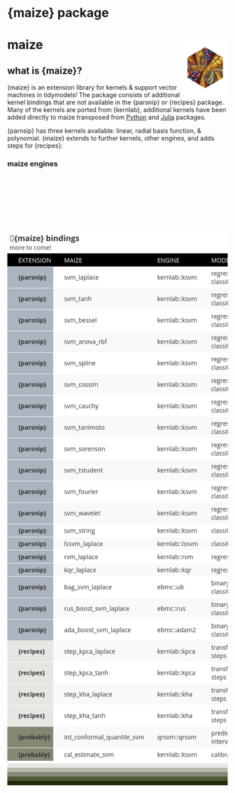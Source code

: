 # {maize} package


# maize <img src="man/figures/logo.png" align="right" height="139" alt="" />

## what is {maize}?

{maize} is an extension library for kernels & support vector machines in
tidymodels! The package consists of additional kernel bindings that are
not available in the {parsnip} or {recipes} package. Many of the kernels
are ported from {kernlab}, additional kernels have been added directly
to maize transposed from
[Python](https://github.com/gmum/pykernels/blob/master/pykernels/regular.py)
and
[Julia](https://juliagaussianprocesses.github.io/KernelFunctions.jl/stable/kernels/)
packages.

{parnsip} has three kernels available: linear, radial basis function, &
polynomial. {maize} extends to further kernels, other engines, and adds
steps for {recipes}:

### maize engines

<div id="rtjobajvew" style="padding-left:0px;padding-right:0px;padding-top:10px;padding-bottom:10px;overflow-x:auto;overflow-y:auto;width:auto;height:auto;">
  &#10;  

<table class="gt_table" data-quarto-postprocess="true"
data-quarto-disable-processing="false" data-quarto-bootstrap="false"
style="-webkit-font-smoothing: antialiased; -moz-osx-font-smoothing: grayscale; font-family: system-ui, &#39;Segoe UI&#39;, Roboto, Helvetica, Arial, sans-serif, &#39;Apple Color Emoji&#39;, &#39;Segoe UI Emoji&#39;, &#39;Segoe UI Symbol&#39;, &#39;Noto Color Emoji&#39;; display: table; border-collapse: collapse; line-height: normal; margin-left: auto; margin-right: auto; color: #333333; font-size: 16px; font-weight: normal; font-style: normal; background-color: #FFFFFF; width: auto; border-top-style: none; border-top-width: 2px; border-top-color: #A8A8A8; border-right-style: none; border-right-width: 2px; border-right-color: #D3D3D3; border-bottom-style: none; border-bottom-width: 2px; border-bottom-color: #A8A8A8; border-left-style: none; border-left-width: 2px; border-left-color: #D3D3D3;"
data-bgcolor="#FFFFFF">
<caption><br />
<br />
<br />
<br />
</caption>
<colgroup>
<col style="width: 25%" />
<col style="width: 25%" />
<col style="width: 25%" />
<col style="width: 25%" />
</colgroup>
<thead style="border-style: none;">
<tr class="gt_heading"
style="border-style: none; background-color: #FFFFFF; text-align: left; border-bottom-color: #FFFFFF; border-left-style: none; border-left-width: 1px; border-left-color: #D3D3D3; border-right-style: none; border-right-width: 1px; border-right-color: #D3D3D3; padding-bottom: 0px; padding-top: 6px;"
data-bgcolor="#FFFFFF" data-align="left">
<th colspan="4" class="gt_heading gt_title gt_font_normal"
style="text-align: left; border-style: none; color: #333333; padding-left: 5px; padding-right: 5px; border-bottom-width: 0; background-color: #FFFFFF; border-bottom-color: #FFFFFF; border-left-style: none; border-left-width: 1px; border-left-color: #D3D3D3; border-right-style: none; border-right-width: 1px; border-right-color: #D3D3D3; padding-bottom: 0px; padding-top: 6px; font-family: &#39;Open Sans&#39;; font-size: 18px; font-weight: bold;"
data-bgcolor="#FFFFFF">🌽{maize} bindings</th>
</tr>
<tr class="gt_heading"
style="border-style: none; background-color: #FFFFFF; text-align: left; border-bottom-color: #FFFFFF; border-left-style: none; border-left-width: 1px; border-left-color: #D3D3D3; border-right-style: none; border-right-width: 1px; border-right-color: #D3D3D3; padding-bottom: 0px; padding-top: 6px;"
data-bgcolor="#FFFFFF" data-align="left">
<th colspan="4"
class="gt_heading gt_subtitle gt_font_normal gt_bottom_border"
style="text-align: left; border-style: none; color: #333333; padding-left: 5px; padding-right: 5px; border-top-color: #FFFFFF; border-top-width: 0; background-color: #FFFFFF; border-left-style: none; border-left-width: 1px; border-left-color: #D3D3D3; border-right-style: none; border-right-width: 1px; border-right-color: #D3D3D3; border-bottom-style: none; border-bottom-width: 2px; border-bottom-color: #D3D3D3; font-weight: normal; font-family: &#39;Open Sans&#39;; font-size: 14px; padding-top: 0px; padding-bottom: 4px;"
data-bgcolor="#FFFFFF">more to come!</th>
</tr>
<tr class="gt_col_headings gt_spanner_row"
style="border-style: none; border-top-style: solid; border-top-width: 1px; border-top-color: #000000; border-bottom-width: 2px; border-bottom-color: #D3D3D3; border-left-style: none; border-left-width: 1px; border-left-color: #D3D3D3; border-right-style: none; border-right-width: 1px; border-right-color: #D3D3D3; border-bottom-style: hidden;">
<th colspan="4" id="toss_out_spanner_dev"
class="gt_center gt_columns_top_border gt_column_spanner_outer"
data-quarto-table-cell-role="th" scope="colgroup"
style="text-align: center; border-style: none; color: #333333; background-color: #FFFFFF; font-size: 100%; font-weight: normal; text-transform: inherit; padding-top: 0; padding-bottom: 0; padding-left: 0; padding-right: 0; display: none;"
data-bgcolor="#FFFFFF"><div class="gt_column_spanner"
style="border-bottom-style: none; border-bottom-width: 2px; border-bottom-color: #D3D3D3; vertical-align: bottom; padding-top: 5px; padding-bottom: 5px; overflow-x: hidden; display: inline-block; width: 100%; text-decoration: underline;">
toss_out_spanner_dev
</div></th>
</tr>
<tr class="gt_col_headings"
style="border-style: none; border-top-style: solid; border-top-width: 1px; border-top-color: #000000; border-bottom-style: none; border-bottom-width: 2px; border-bottom-color: #D3D3D3; border-left-style: none; border-left-width: 1px; border-left-color: #D3D3D3; border-right-style: none; border-right-width: 1px; border-right-color: #D3D3D3;">
<th id="extension"
class="gt_col_heading gt_columns_bottom_border gt_left"
data-quarto-table-cell-role="th"
style="text-align: left; border-style: none; font-weight: normal; border-left-style: none; border-left-width: 1px; border-left-color: #D3D3D3; border-right-style: none; border-right-width: 1px; border-right-color: #D3D3D3; vertical-align: bottom; padding-top: 5px; padding-bottom: 6px; padding-left: 5px; padding-right: 5px; overflow-x: hidden; padding: 5px 5px 5px 25px; color: #FFFFFF; font-family: &#39;Open Sans&#39;; font-size: 14px; text-transform: uppercase; background-color: #000000;"
scope="col" data-bgcolor="#000000" data-valign="bottom">extension</th>
<th id="maize" class="gt_col_heading gt_columns_bottom_border gt_left"
data-quarto-table-cell-role="th"
style="text-align: left; border-style: none; font-weight: normal; border-left-style: none; border-left-width: 1px; border-left-color: #D3D3D3; border-right-style: none; border-right-width: 1px; border-right-color: #D3D3D3; vertical-align: bottom; padding-top: 5px; padding-bottom: 6px; padding-left: 5px; padding-right: 5px; overflow-x: hidden; padding: 5px 5px 5px 25px; color: #FFFFFF; font-family: &#39;Open Sans&#39;; font-size: 14px; text-transform: uppercase; background-color: #000000;"
scope="col" data-bgcolor="#000000" data-valign="bottom">maize</th>
<th id="engine" class="gt_col_heading gt_columns_bottom_border gt_left"
data-quarto-table-cell-role="th"
style="text-align: left; border-style: none; font-weight: normal; border-left-style: none; border-left-width: 1px; border-left-color: #D3D3D3; border-right-style: none; border-right-width: 1px; border-right-color: #D3D3D3; vertical-align: bottom; padding-top: 5px; padding-bottom: 6px; padding-left: 5px; padding-right: 5px; overflow-x: hidden; padding: 5px 5px 5px 25px; color: #FFFFFF; font-family: &#39;Open Sans&#39;; font-size: 14px; text-transform: uppercase; background-color: #000000;"
scope="col" data-bgcolor="#000000" data-valign="bottom">engine</th>
<th id="mode" class="gt_col_heading gt_columns_bottom_border gt_left"
data-quarto-table-cell-role="th"
style="text-align: left; border-style: none; font-weight: normal; border-left-style: none; border-left-width: 1px; border-left-color: #D3D3D3; border-right-style: none; border-right-width: 1px; border-right-color: #D3D3D3; vertical-align: bottom; padding-top: 5px; padding-bottom: 6px; padding-left: 5px; padding-right: 5px; overflow-x: hidden; padding: 5px 5px 5px 25px; color: #FFFFFF; font-family: &#39;Open Sans&#39;; font-size: 14px; text-transform: uppercase; background-color: #000000;"
scope="col" data-bgcolor="#000000" data-valign="bottom">mode</th>
</tr>
</thead>
<tbody class="gt_table_body"
style="border-style: none; border-top-style: none; border-top-width: 2px; border-top-color: #D3D3D3; border-bottom-style: solid; border-bottom-width: 2px; border-bottom-color: #FFFFFF;">
<tr style="border-style: none;">
<td class="gt_row gt_left" headers="extension"
style="text-align: left; border-style: none; padding-top: 2px; padding-bottom: 2px; padding-left: 5px; padding-right: 5px; margin: 10px; border-top-style: solid; border-top-width: 1px; border-top-color: rgba(255, 255, 255, 0); border-left-style: none; border-left-width: 1px; border-left-color: #D3D3D3; border-right-style: none; border-right-width: 1px; border-right-color: #D3D3D3; vertical-align: middle; overflow-x: hidden; padding: 5px 5px 5px 25px; font-family: &#39;Open Sans&#39;; font-size: 14px; font-weight: bold; background-color: #ABB4BF;"
data-bgcolor="#ABB4BF" data-valign="middle">{parsnip}</td>
<td class="gt_row gt_left" headers="maize"
style="text-align: left; border-style: none; padding-top: 2px; padding-bottom: 2px; padding-left: 5px; padding-right: 5px; margin: 10px; border-top-style: solid; border-top-width: 1px; border-top-color: rgba(255, 255, 255, 0); border-left-style: none; border-left-width: 1px; border-left-color: #D3D3D3; border-right-style: none; border-right-width: 1px; border-right-color: #D3D3D3; vertical-align: middle; overflow-x: hidden; padding: 5px 5px 5px 25px; font-family: &#39;Open Sans&#39;; font-size: 14px;"
data-valign="middle">svm_laplace</td>
<td class="gt_row gt_left" headers="engine"
style="text-align: left; border-style: none; padding-top: 2px; padding-bottom: 2px; padding-left: 5px; padding-right: 5px; margin: 10px; border-top-style: solid; border-top-width: 1px; border-top-color: rgba(255, 255, 255, 0); border-left-style: none; border-left-width: 1px; border-left-color: #D3D3D3; border-right-style: none; border-right-width: 1px; border-right-color: #D3D3D3; vertical-align: middle; overflow-x: hidden; padding: 5px 5px 5px 25px; font-family: &#39;Open Sans&#39;; font-size: 14px;"
data-valign="middle">kernlab::ksvm</td>
<td class="gt_row gt_left" headers="mode"
style="text-align: left; border-style: none; padding-top: 2px; padding-bottom: 2px; padding-left: 5px; padding-right: 5px; margin: 10px; border-top-style: solid; border-top-width: 1px; border-top-color: rgba(255, 255, 255, 0); border-left-style: none; border-left-width: 1px; border-left-color: #D3D3D3; border-right-style: none; border-right-width: 1px; border-right-color: #D3D3D3; vertical-align: middle; overflow-x: hidden; padding: 5px 5px 5px 25px; font-family: &#39;Open Sans&#39;; font-size: 14px;"
data-valign="middle">regression &amp; classification</td>
</tr>
<tr style="border-style: none;">
<td class="gt_row gt_left gt_striped" headers="extension"
style="text-align: left; border-style: none; padding-top: 2px; padding-bottom: 2px; padding-left: 5px; padding-right: 5px; margin: 10px; border-top-style: solid; border-top-width: 1px; border-top-color: rgba(255, 255, 255, 0); border-left-style: none; border-left-width: 1px; border-left-color: #D3D3D3; border-right-style: none; border-right-width: 1px; border-right-color: #D3D3D3; vertical-align: middle; overflow-x: hidden; padding: 5px 5px 5px 25px; font-family: &#39;Open Sans&#39;; font-size: 14px; font-weight: bold; background-color: #ABB4BF;"
data-bgcolor="#ABB4BF" data-valign="middle">{parsnip}</td>
<td class="gt_row gt_left gt_striped" headers="maize"
style="text-align: left; border-style: none; padding-top: 2px; padding-bottom: 2px; padding-left: 5px; padding-right: 5px; margin: 10px; border-top-style: solid; border-top-width: 1px; border-top-color: rgba(255, 255, 255, 0); border-left-style: none; border-left-width: 1px; border-left-color: #D3D3D3; border-right-style: none; border-right-width: 1px; border-right-color: #D3D3D3; vertical-align: middle; overflow-x: hidden; background-color: rgba(128, 128, 128, 0.05); padding: 5px 5px 5px 25px; font-family: &#39;Open Sans&#39;; font-size: 14px;"
data-valign="middle"
data-bgcolor="rgba(128, 128, 128, 0.05)">svm_tanh</td>
<td class="gt_row gt_left gt_striped" headers="engine"
style="text-align: left; border-style: none; padding-top: 2px; padding-bottom: 2px; padding-left: 5px; padding-right: 5px; margin: 10px; border-top-style: solid; border-top-width: 1px; border-top-color: rgba(255, 255, 255, 0); border-left-style: none; border-left-width: 1px; border-left-color: #D3D3D3; border-right-style: none; border-right-width: 1px; border-right-color: #D3D3D3; vertical-align: middle; overflow-x: hidden; background-color: rgba(128, 128, 128, 0.05); padding: 5px 5px 5px 25px; font-family: &#39;Open Sans&#39;; font-size: 14px;"
data-valign="middle"
data-bgcolor="rgba(128, 128, 128, 0.05)">kernlab::ksvm</td>
<td class="gt_row gt_left gt_striped" headers="mode"
style="text-align: left; border-style: none; padding-top: 2px; padding-bottom: 2px; padding-left: 5px; padding-right: 5px; margin: 10px; border-top-style: solid; border-top-width: 1px; border-top-color: rgba(255, 255, 255, 0); border-left-style: none; border-left-width: 1px; border-left-color: #D3D3D3; border-right-style: none; border-right-width: 1px; border-right-color: #D3D3D3; vertical-align: middle; overflow-x: hidden; background-color: rgba(128, 128, 128, 0.05); padding: 5px 5px 5px 25px; font-family: &#39;Open Sans&#39;; font-size: 14px;"
data-valign="middle" data-bgcolor="rgba(128, 128, 128, 0.05)">regression
&amp; classification</td>
</tr>
<tr style="border-style: none;">
<td class="gt_row gt_left" headers="extension"
style="text-align: left; border-style: none; padding-top: 2px; padding-bottom: 2px; padding-left: 5px; padding-right: 5px; margin: 10px; border-top-style: solid; border-top-width: 1px; border-top-color: rgba(255, 255, 255, 0); border-left-style: none; border-left-width: 1px; border-left-color: #D3D3D3; border-right-style: none; border-right-width: 1px; border-right-color: #D3D3D3; vertical-align: middle; overflow-x: hidden; padding: 5px 5px 5px 25px; font-family: &#39;Open Sans&#39;; font-size: 14px; font-weight: bold; background-color: #ABB4BF;"
data-bgcolor="#ABB4BF" data-valign="middle">{parsnip}</td>
<td class="gt_row gt_left" headers="maize"
style="text-align: left; border-style: none; padding-top: 2px; padding-bottom: 2px; padding-left: 5px; padding-right: 5px; margin: 10px; border-top-style: solid; border-top-width: 1px; border-top-color: rgba(255, 255, 255, 0); border-left-style: none; border-left-width: 1px; border-left-color: #D3D3D3; border-right-style: none; border-right-width: 1px; border-right-color: #D3D3D3; vertical-align: middle; overflow-x: hidden; padding: 5px 5px 5px 25px; font-family: &#39;Open Sans&#39;; font-size: 14px;"
data-valign="middle">svm_bessel</td>
<td class="gt_row gt_left" headers="engine"
style="text-align: left; border-style: none; padding-top: 2px; padding-bottom: 2px; padding-left: 5px; padding-right: 5px; margin: 10px; border-top-style: solid; border-top-width: 1px; border-top-color: rgba(255, 255, 255, 0); border-left-style: none; border-left-width: 1px; border-left-color: #D3D3D3; border-right-style: none; border-right-width: 1px; border-right-color: #D3D3D3; vertical-align: middle; overflow-x: hidden; padding: 5px 5px 5px 25px; font-family: &#39;Open Sans&#39;; font-size: 14px;"
data-valign="middle">kernlab::ksvm</td>
<td class="gt_row gt_left" headers="mode"
style="text-align: left; border-style: none; padding-top: 2px; padding-bottom: 2px; padding-left: 5px; padding-right: 5px; margin: 10px; border-top-style: solid; border-top-width: 1px; border-top-color: rgba(255, 255, 255, 0); border-left-style: none; border-left-width: 1px; border-left-color: #D3D3D3; border-right-style: none; border-right-width: 1px; border-right-color: #D3D3D3; vertical-align: middle; overflow-x: hidden; padding: 5px 5px 5px 25px; font-family: &#39;Open Sans&#39;; font-size: 14px;"
data-valign="middle">regression &amp; classification</td>
</tr>
<tr style="border-style: none;">
<td class="gt_row gt_left gt_striped" headers="extension"
style="text-align: left; border-style: none; padding-top: 2px; padding-bottom: 2px; padding-left: 5px; padding-right: 5px; margin: 10px; border-top-style: solid; border-top-width: 1px; border-top-color: rgba(255, 255, 255, 0); border-left-style: none; border-left-width: 1px; border-left-color: #D3D3D3; border-right-style: none; border-right-width: 1px; border-right-color: #D3D3D3; vertical-align: middle; overflow-x: hidden; padding: 5px 5px 5px 25px; font-family: &#39;Open Sans&#39;; font-size: 14px; font-weight: bold; background-color: #ABB4BF;"
data-bgcolor="#ABB4BF" data-valign="middle">{parsnip}</td>
<td class="gt_row gt_left gt_striped" headers="maize"
style="text-align: left; border-style: none; padding-top: 2px; padding-bottom: 2px; padding-left: 5px; padding-right: 5px; margin: 10px; border-top-style: solid; border-top-width: 1px; border-top-color: rgba(255, 255, 255, 0); border-left-style: none; border-left-width: 1px; border-left-color: #D3D3D3; border-right-style: none; border-right-width: 1px; border-right-color: #D3D3D3; vertical-align: middle; overflow-x: hidden; background-color: rgba(128, 128, 128, 0.05); padding: 5px 5px 5px 25px; font-family: &#39;Open Sans&#39;; font-size: 14px;"
data-valign="middle"
data-bgcolor="rgba(128, 128, 128, 0.05)">svm_anova_rbf</td>
<td class="gt_row gt_left gt_striped" headers="engine"
style="text-align: left; border-style: none; padding-top: 2px; padding-bottom: 2px; padding-left: 5px; padding-right: 5px; margin: 10px; border-top-style: solid; border-top-width: 1px; border-top-color: rgba(255, 255, 255, 0); border-left-style: none; border-left-width: 1px; border-left-color: #D3D3D3; border-right-style: none; border-right-width: 1px; border-right-color: #D3D3D3; vertical-align: middle; overflow-x: hidden; background-color: rgba(128, 128, 128, 0.05); padding: 5px 5px 5px 25px; font-family: &#39;Open Sans&#39;; font-size: 14px;"
data-valign="middle"
data-bgcolor="rgba(128, 128, 128, 0.05)">kernlab::ksvm</td>
<td class="gt_row gt_left gt_striped" headers="mode"
style="text-align: left; border-style: none; padding-top: 2px; padding-bottom: 2px; padding-left: 5px; padding-right: 5px; margin: 10px; border-top-style: solid; border-top-width: 1px; border-top-color: rgba(255, 255, 255, 0); border-left-style: none; border-left-width: 1px; border-left-color: #D3D3D3; border-right-style: none; border-right-width: 1px; border-right-color: #D3D3D3; vertical-align: middle; overflow-x: hidden; background-color: rgba(128, 128, 128, 0.05); padding: 5px 5px 5px 25px; font-family: &#39;Open Sans&#39;; font-size: 14px;"
data-valign="middle" data-bgcolor="rgba(128, 128, 128, 0.05)">regression
&amp; classification</td>
</tr>
<tr style="border-style: none;">
<td class="gt_row gt_left" headers="extension"
style="text-align: left; border-style: none; padding-top: 2px; padding-bottom: 2px; padding-left: 5px; padding-right: 5px; margin: 10px; border-top-style: solid; border-top-width: 1px; border-top-color: rgba(255, 255, 255, 0); border-left-style: none; border-left-width: 1px; border-left-color: #D3D3D3; border-right-style: none; border-right-width: 1px; border-right-color: #D3D3D3; vertical-align: middle; overflow-x: hidden; padding: 5px 5px 5px 25px; font-family: &#39;Open Sans&#39;; font-size: 14px; font-weight: bold; background-color: #ABB4BF;"
data-bgcolor="#ABB4BF" data-valign="middle">{parsnip}</td>
<td class="gt_row gt_left" headers="maize"
style="text-align: left; border-style: none; padding-top: 2px; padding-bottom: 2px; padding-left: 5px; padding-right: 5px; margin: 10px; border-top-style: solid; border-top-width: 1px; border-top-color: rgba(255, 255, 255, 0); border-left-style: none; border-left-width: 1px; border-left-color: #D3D3D3; border-right-style: none; border-right-width: 1px; border-right-color: #D3D3D3; vertical-align: middle; overflow-x: hidden; padding: 5px 5px 5px 25px; font-family: &#39;Open Sans&#39;; font-size: 14px;"
data-valign="middle">svm_spline</td>
<td class="gt_row gt_left" headers="engine"
style="text-align: left; border-style: none; padding-top: 2px; padding-bottom: 2px; padding-left: 5px; padding-right: 5px; margin: 10px; border-top-style: solid; border-top-width: 1px; border-top-color: rgba(255, 255, 255, 0); border-left-style: none; border-left-width: 1px; border-left-color: #D3D3D3; border-right-style: none; border-right-width: 1px; border-right-color: #D3D3D3; vertical-align: middle; overflow-x: hidden; padding: 5px 5px 5px 25px; font-family: &#39;Open Sans&#39;; font-size: 14px;"
data-valign="middle">kernlab::ksvm</td>
<td class="gt_row gt_left" headers="mode"
style="text-align: left; border-style: none; padding-top: 2px; padding-bottom: 2px; padding-left: 5px; padding-right: 5px; margin: 10px; border-top-style: solid; border-top-width: 1px; border-top-color: rgba(255, 255, 255, 0); border-left-style: none; border-left-width: 1px; border-left-color: #D3D3D3; border-right-style: none; border-right-width: 1px; border-right-color: #D3D3D3; vertical-align: middle; overflow-x: hidden; padding: 5px 5px 5px 25px; font-family: &#39;Open Sans&#39;; font-size: 14px;"
data-valign="middle">regression &amp; classification</td>
</tr>
<tr style="border-style: none;">
<td class="gt_row gt_left gt_striped" headers="extension"
style="text-align: left; border-style: none; padding-top: 2px; padding-bottom: 2px; padding-left: 5px; padding-right: 5px; margin: 10px; border-top-style: solid; border-top-width: 1px; border-top-color: rgba(255, 255, 255, 0); border-left-style: none; border-left-width: 1px; border-left-color: #D3D3D3; border-right-style: none; border-right-width: 1px; border-right-color: #D3D3D3; vertical-align: middle; overflow-x: hidden; padding: 5px 5px 5px 25px; font-family: &#39;Open Sans&#39;; font-size: 14px; font-weight: bold; background-color: #ABB4BF;"
data-bgcolor="#ABB4BF" data-valign="middle">{parsnip}</td>
<td class="gt_row gt_left gt_striped" headers="maize"
style="text-align: left; border-style: none; padding-top: 2px; padding-bottom: 2px; padding-left: 5px; padding-right: 5px; margin: 10px; border-top-style: solid; border-top-width: 1px; border-top-color: rgba(255, 255, 255, 0); border-left-style: none; border-left-width: 1px; border-left-color: #D3D3D3; border-right-style: none; border-right-width: 1px; border-right-color: #D3D3D3; vertical-align: middle; overflow-x: hidden; background-color: rgba(128, 128, 128, 0.05); padding: 5px 5px 5px 25px; font-family: &#39;Open Sans&#39;; font-size: 14px;"
data-valign="middle"
data-bgcolor="rgba(128, 128, 128, 0.05)">svm_cossim</td>
<td class="gt_row gt_left gt_striped" headers="engine"
style="text-align: left; border-style: none; padding-top: 2px; padding-bottom: 2px; padding-left: 5px; padding-right: 5px; margin: 10px; border-top-style: solid; border-top-width: 1px; border-top-color: rgba(255, 255, 255, 0); border-left-style: none; border-left-width: 1px; border-left-color: #D3D3D3; border-right-style: none; border-right-width: 1px; border-right-color: #D3D3D3; vertical-align: middle; overflow-x: hidden; background-color: rgba(128, 128, 128, 0.05); padding: 5px 5px 5px 25px; font-family: &#39;Open Sans&#39;; font-size: 14px;"
data-valign="middle"
data-bgcolor="rgba(128, 128, 128, 0.05)">kernlab::ksvm</td>
<td class="gt_row gt_left gt_striped" headers="mode"
style="text-align: left; border-style: none; padding-top: 2px; padding-bottom: 2px; padding-left: 5px; padding-right: 5px; margin: 10px; border-top-style: solid; border-top-width: 1px; border-top-color: rgba(255, 255, 255, 0); border-left-style: none; border-left-width: 1px; border-left-color: #D3D3D3; border-right-style: none; border-right-width: 1px; border-right-color: #D3D3D3; vertical-align: middle; overflow-x: hidden; background-color: rgba(128, 128, 128, 0.05); padding: 5px 5px 5px 25px; font-family: &#39;Open Sans&#39;; font-size: 14px;"
data-valign="middle" data-bgcolor="rgba(128, 128, 128, 0.05)">regression
&amp; classification</td>
</tr>
<tr style="border-style: none;">
<td class="gt_row gt_left" headers="extension"
style="text-align: left; border-style: none; padding-top: 2px; padding-bottom: 2px; padding-left: 5px; padding-right: 5px; margin: 10px; border-top-style: solid; border-top-width: 1px; border-top-color: rgba(255, 255, 255, 0); border-left-style: none; border-left-width: 1px; border-left-color: #D3D3D3; border-right-style: none; border-right-width: 1px; border-right-color: #D3D3D3; vertical-align: middle; overflow-x: hidden; padding: 5px 5px 5px 25px; font-family: &#39;Open Sans&#39;; font-size: 14px; font-weight: bold; background-color: #ABB4BF;"
data-bgcolor="#ABB4BF" data-valign="middle">{parsnip}</td>
<td class="gt_row gt_left" headers="maize"
style="text-align: left; border-style: none; padding-top: 2px; padding-bottom: 2px; padding-left: 5px; padding-right: 5px; margin: 10px; border-top-style: solid; border-top-width: 1px; border-top-color: rgba(255, 255, 255, 0); border-left-style: none; border-left-width: 1px; border-left-color: #D3D3D3; border-right-style: none; border-right-width: 1px; border-right-color: #D3D3D3; vertical-align: middle; overflow-x: hidden; padding: 5px 5px 5px 25px; font-family: &#39;Open Sans&#39;; font-size: 14px;"
data-valign="middle">svm_cauchy</td>
<td class="gt_row gt_left" headers="engine"
style="text-align: left; border-style: none; padding-top: 2px; padding-bottom: 2px; padding-left: 5px; padding-right: 5px; margin: 10px; border-top-style: solid; border-top-width: 1px; border-top-color: rgba(255, 255, 255, 0); border-left-style: none; border-left-width: 1px; border-left-color: #D3D3D3; border-right-style: none; border-right-width: 1px; border-right-color: #D3D3D3; vertical-align: middle; overflow-x: hidden; padding: 5px 5px 5px 25px; font-family: &#39;Open Sans&#39;; font-size: 14px;"
data-valign="middle">kernlab::ksvm</td>
<td class="gt_row gt_left" headers="mode"
style="text-align: left; border-style: none; padding-top: 2px; padding-bottom: 2px; padding-left: 5px; padding-right: 5px; margin: 10px; border-top-style: solid; border-top-width: 1px; border-top-color: rgba(255, 255, 255, 0); border-left-style: none; border-left-width: 1px; border-left-color: #D3D3D3; border-right-style: none; border-right-width: 1px; border-right-color: #D3D3D3; vertical-align: middle; overflow-x: hidden; padding: 5px 5px 5px 25px; font-family: &#39;Open Sans&#39;; font-size: 14px;"
data-valign="middle">regression &amp; classification</td>
</tr>
<tr style="border-style: none;">
<td class="gt_row gt_left gt_striped" headers="extension"
style="text-align: left; border-style: none; padding-top: 2px; padding-bottom: 2px; padding-left: 5px; padding-right: 5px; margin: 10px; border-top-style: solid; border-top-width: 1px; border-top-color: rgba(255, 255, 255, 0); border-left-style: none; border-left-width: 1px; border-left-color: #D3D3D3; border-right-style: none; border-right-width: 1px; border-right-color: #D3D3D3; vertical-align: middle; overflow-x: hidden; padding: 5px 5px 5px 25px; font-family: &#39;Open Sans&#39;; font-size: 14px; font-weight: bold; background-color: #ABB4BF;"
data-bgcolor="#ABB4BF" data-valign="middle">{parsnip}</td>
<td class="gt_row gt_left gt_striped" headers="maize"
style="text-align: left; border-style: none; padding-top: 2px; padding-bottom: 2px; padding-left: 5px; padding-right: 5px; margin: 10px; border-top-style: solid; border-top-width: 1px; border-top-color: rgba(255, 255, 255, 0); border-left-style: none; border-left-width: 1px; border-left-color: #D3D3D3; border-right-style: none; border-right-width: 1px; border-right-color: #D3D3D3; vertical-align: middle; overflow-x: hidden; background-color: rgba(128, 128, 128, 0.05); padding: 5px 5px 5px 25px; font-family: &#39;Open Sans&#39;; font-size: 14px;"
data-valign="middle"
data-bgcolor="rgba(128, 128, 128, 0.05)">svm_tanimoto</td>
<td class="gt_row gt_left gt_striped" headers="engine"
style="text-align: left; border-style: none; padding-top: 2px; padding-bottom: 2px; padding-left: 5px; padding-right: 5px; margin: 10px; border-top-style: solid; border-top-width: 1px; border-top-color: rgba(255, 255, 255, 0); border-left-style: none; border-left-width: 1px; border-left-color: #D3D3D3; border-right-style: none; border-right-width: 1px; border-right-color: #D3D3D3; vertical-align: middle; overflow-x: hidden; background-color: rgba(128, 128, 128, 0.05); padding: 5px 5px 5px 25px; font-family: &#39;Open Sans&#39;; font-size: 14px;"
data-valign="middle"
data-bgcolor="rgba(128, 128, 128, 0.05)">kernlab::ksvm</td>
<td class="gt_row gt_left gt_striped" headers="mode"
style="text-align: left; border-style: none; padding-top: 2px; padding-bottom: 2px; padding-left: 5px; padding-right: 5px; margin: 10px; border-top-style: solid; border-top-width: 1px; border-top-color: rgba(255, 255, 255, 0); border-left-style: none; border-left-width: 1px; border-left-color: #D3D3D3; border-right-style: none; border-right-width: 1px; border-right-color: #D3D3D3; vertical-align: middle; overflow-x: hidden; background-color: rgba(128, 128, 128, 0.05); padding: 5px 5px 5px 25px; font-family: &#39;Open Sans&#39;; font-size: 14px;"
data-valign="middle" data-bgcolor="rgba(128, 128, 128, 0.05)">regression
&amp; classification</td>
</tr>
<tr style="border-style: none;">
<td class="gt_row gt_left" headers="extension"
style="text-align: left; border-style: none; padding-top: 2px; padding-bottom: 2px; padding-left: 5px; padding-right: 5px; margin: 10px; border-top-style: solid; border-top-width: 1px; border-top-color: rgba(255, 255, 255, 0); border-left-style: none; border-left-width: 1px; border-left-color: #D3D3D3; border-right-style: none; border-right-width: 1px; border-right-color: #D3D3D3; vertical-align: middle; overflow-x: hidden; padding: 5px 5px 5px 25px; font-family: &#39;Open Sans&#39;; font-size: 14px; font-weight: bold; background-color: #ABB4BF;"
data-bgcolor="#ABB4BF" data-valign="middle">{parsnip}</td>
<td class="gt_row gt_left" headers="maize"
style="text-align: left; border-style: none; padding-top: 2px; padding-bottom: 2px; padding-left: 5px; padding-right: 5px; margin: 10px; border-top-style: solid; border-top-width: 1px; border-top-color: rgba(255, 255, 255, 0); border-left-style: none; border-left-width: 1px; border-left-color: #D3D3D3; border-right-style: none; border-right-width: 1px; border-right-color: #D3D3D3; vertical-align: middle; overflow-x: hidden; padding: 5px 5px 5px 25px; font-family: &#39;Open Sans&#39;; font-size: 14px;"
data-valign="middle">svm_sorenson</td>
<td class="gt_row gt_left" headers="engine"
style="text-align: left; border-style: none; padding-top: 2px; padding-bottom: 2px; padding-left: 5px; padding-right: 5px; margin: 10px; border-top-style: solid; border-top-width: 1px; border-top-color: rgba(255, 255, 255, 0); border-left-style: none; border-left-width: 1px; border-left-color: #D3D3D3; border-right-style: none; border-right-width: 1px; border-right-color: #D3D3D3; vertical-align: middle; overflow-x: hidden; padding: 5px 5px 5px 25px; font-family: &#39;Open Sans&#39;; font-size: 14px;"
data-valign="middle">kernlab::ksvm</td>
<td class="gt_row gt_left" headers="mode"
style="text-align: left; border-style: none; padding-top: 2px; padding-bottom: 2px; padding-left: 5px; padding-right: 5px; margin: 10px; border-top-style: solid; border-top-width: 1px; border-top-color: rgba(255, 255, 255, 0); border-left-style: none; border-left-width: 1px; border-left-color: #D3D3D3; border-right-style: none; border-right-width: 1px; border-right-color: #D3D3D3; vertical-align: middle; overflow-x: hidden; padding: 5px 5px 5px 25px; font-family: &#39;Open Sans&#39;; font-size: 14px;"
data-valign="middle">regression &amp; classification</td>
</tr>
<tr style="border-style: none;">
<td class="gt_row gt_left gt_striped" headers="extension"
style="text-align: left; border-style: none; padding-top: 2px; padding-bottom: 2px; padding-left: 5px; padding-right: 5px; margin: 10px; border-top-style: solid; border-top-width: 1px; border-top-color: rgba(255, 255, 255, 0); border-left-style: none; border-left-width: 1px; border-left-color: #D3D3D3; border-right-style: none; border-right-width: 1px; border-right-color: #D3D3D3; vertical-align: middle; overflow-x: hidden; padding: 5px 5px 5px 25px; font-family: &#39;Open Sans&#39;; font-size: 14px; font-weight: bold; background-color: #ABB4BF;"
data-bgcolor="#ABB4BF" data-valign="middle">{parsnip}</td>
<td class="gt_row gt_left gt_striped" headers="maize"
style="text-align: left; border-style: none; padding-top: 2px; padding-bottom: 2px; padding-left: 5px; padding-right: 5px; margin: 10px; border-top-style: solid; border-top-width: 1px; border-top-color: rgba(255, 255, 255, 0); border-left-style: none; border-left-width: 1px; border-left-color: #D3D3D3; border-right-style: none; border-right-width: 1px; border-right-color: #D3D3D3; vertical-align: middle; overflow-x: hidden; background-color: rgba(128, 128, 128, 0.05); padding: 5px 5px 5px 25px; font-family: &#39;Open Sans&#39;; font-size: 14px;"
data-valign="middle"
data-bgcolor="rgba(128, 128, 128, 0.05)">svm_tstudent</td>
<td class="gt_row gt_left gt_striped" headers="engine"
style="text-align: left; border-style: none; padding-top: 2px; padding-bottom: 2px; padding-left: 5px; padding-right: 5px; margin: 10px; border-top-style: solid; border-top-width: 1px; border-top-color: rgba(255, 255, 255, 0); border-left-style: none; border-left-width: 1px; border-left-color: #D3D3D3; border-right-style: none; border-right-width: 1px; border-right-color: #D3D3D3; vertical-align: middle; overflow-x: hidden; background-color: rgba(128, 128, 128, 0.05); padding: 5px 5px 5px 25px; font-family: &#39;Open Sans&#39;; font-size: 14px;"
data-valign="middle"
data-bgcolor="rgba(128, 128, 128, 0.05)">kernlab::ksvm</td>
<td class="gt_row gt_left gt_striped" headers="mode"
style="text-align: left; border-style: none; padding-top: 2px; padding-bottom: 2px; padding-left: 5px; padding-right: 5px; margin: 10px; border-top-style: solid; border-top-width: 1px; border-top-color: rgba(255, 255, 255, 0); border-left-style: none; border-left-width: 1px; border-left-color: #D3D3D3; border-right-style: none; border-right-width: 1px; border-right-color: #D3D3D3; vertical-align: middle; overflow-x: hidden; background-color: rgba(128, 128, 128, 0.05); padding: 5px 5px 5px 25px; font-family: &#39;Open Sans&#39;; font-size: 14px;"
data-valign="middle" data-bgcolor="rgba(128, 128, 128, 0.05)">regression
&amp; classification</td>
</tr>
<tr style="border-style: none;">
<td class="gt_row gt_left" headers="extension"
style="text-align: left; border-style: none; padding-top: 2px; padding-bottom: 2px; padding-left: 5px; padding-right: 5px; margin: 10px; border-top-style: solid; border-top-width: 1px; border-top-color: rgba(255, 255, 255, 0); border-left-style: none; border-left-width: 1px; border-left-color: #D3D3D3; border-right-style: none; border-right-width: 1px; border-right-color: #D3D3D3; vertical-align: middle; overflow-x: hidden; padding: 5px 5px 5px 25px; font-family: &#39;Open Sans&#39;; font-size: 14px; font-weight: bold; background-color: #ABB4BF;"
data-bgcolor="#ABB4BF" data-valign="middle">{parsnip}</td>
<td class="gt_row gt_left" headers="maize"
style="text-align: left; border-style: none; padding-top: 2px; padding-bottom: 2px; padding-left: 5px; padding-right: 5px; margin: 10px; border-top-style: solid; border-top-width: 1px; border-top-color: rgba(255, 255, 255, 0); border-left-style: none; border-left-width: 1px; border-left-color: #D3D3D3; border-right-style: none; border-right-width: 1px; border-right-color: #D3D3D3; vertical-align: middle; overflow-x: hidden; padding: 5px 5px 5px 25px; font-family: &#39;Open Sans&#39;; font-size: 14px;"
data-valign="middle">svm_fourier</td>
<td class="gt_row gt_left" headers="engine"
style="text-align: left; border-style: none; padding-top: 2px; padding-bottom: 2px; padding-left: 5px; padding-right: 5px; margin: 10px; border-top-style: solid; border-top-width: 1px; border-top-color: rgba(255, 255, 255, 0); border-left-style: none; border-left-width: 1px; border-left-color: #D3D3D3; border-right-style: none; border-right-width: 1px; border-right-color: #D3D3D3; vertical-align: middle; overflow-x: hidden; padding: 5px 5px 5px 25px; font-family: &#39;Open Sans&#39;; font-size: 14px;"
data-valign="middle">kernlab::ksvm</td>
<td class="gt_row gt_left" headers="mode"
style="text-align: left; border-style: none; padding-top: 2px; padding-bottom: 2px; padding-left: 5px; padding-right: 5px; margin: 10px; border-top-style: solid; border-top-width: 1px; border-top-color: rgba(255, 255, 255, 0); border-left-style: none; border-left-width: 1px; border-left-color: #D3D3D3; border-right-style: none; border-right-width: 1px; border-right-color: #D3D3D3; vertical-align: middle; overflow-x: hidden; padding: 5px 5px 5px 25px; font-family: &#39;Open Sans&#39;; font-size: 14px;"
data-valign="middle">regression &amp; classification</td>
</tr>
<tr style="border-style: none;">
<td class="gt_row gt_left gt_striped" headers="extension"
style="text-align: left; border-style: none; padding-top: 2px; padding-bottom: 2px; padding-left: 5px; padding-right: 5px; margin: 10px; border-top-style: solid; border-top-width: 1px; border-top-color: rgba(255, 255, 255, 0); border-left-style: none; border-left-width: 1px; border-left-color: #D3D3D3; border-right-style: none; border-right-width: 1px; border-right-color: #D3D3D3; vertical-align: middle; overflow-x: hidden; padding: 5px 5px 5px 25px; font-family: &#39;Open Sans&#39;; font-size: 14px; font-weight: bold; background-color: #ABB4BF;"
data-bgcolor="#ABB4BF" data-valign="middle">{parsnip}</td>
<td class="gt_row gt_left gt_striped" headers="maize"
style="text-align: left; border-style: none; padding-top: 2px; padding-bottom: 2px; padding-left: 5px; padding-right: 5px; margin: 10px; border-top-style: solid; border-top-width: 1px; border-top-color: rgba(255, 255, 255, 0); border-left-style: none; border-left-width: 1px; border-left-color: #D3D3D3; border-right-style: none; border-right-width: 1px; border-right-color: #D3D3D3; vertical-align: middle; overflow-x: hidden; background-color: rgba(128, 128, 128, 0.05); padding: 5px 5px 5px 25px; font-family: &#39;Open Sans&#39;; font-size: 14px;"
data-valign="middle"
data-bgcolor="rgba(128, 128, 128, 0.05)">svm_wavelet</td>
<td class="gt_row gt_left gt_striped" headers="engine"
style="text-align: left; border-style: none; padding-top: 2px; padding-bottom: 2px; padding-left: 5px; padding-right: 5px; margin: 10px; border-top-style: solid; border-top-width: 1px; border-top-color: rgba(255, 255, 255, 0); border-left-style: none; border-left-width: 1px; border-left-color: #D3D3D3; border-right-style: none; border-right-width: 1px; border-right-color: #D3D3D3; vertical-align: middle; overflow-x: hidden; background-color: rgba(128, 128, 128, 0.05); padding: 5px 5px 5px 25px; font-family: &#39;Open Sans&#39;; font-size: 14px;"
data-valign="middle"
data-bgcolor="rgba(128, 128, 128, 0.05)">kernlab::ksvm</td>
<td class="gt_row gt_left gt_striped" headers="mode"
style="text-align: left; border-style: none; padding-top: 2px; padding-bottom: 2px; padding-left: 5px; padding-right: 5px; margin: 10px; border-top-style: solid; border-top-width: 1px; border-top-color: rgba(255, 255, 255, 0); border-left-style: none; border-left-width: 1px; border-left-color: #D3D3D3; border-right-style: none; border-right-width: 1px; border-right-color: #D3D3D3; vertical-align: middle; overflow-x: hidden; background-color: rgba(128, 128, 128, 0.05); padding: 5px 5px 5px 25px; font-family: &#39;Open Sans&#39;; font-size: 14px;"
data-valign="middle" data-bgcolor="rgba(128, 128, 128, 0.05)">regression
&amp; classification</td>
</tr>
<tr style="border-style: none;">
<td class="gt_row gt_left" headers="extension"
style="text-align: left; border-style: none; padding-top: 2px; padding-bottom: 2px; padding-left: 5px; padding-right: 5px; margin: 10px; border-top-style: solid; border-top-width: 1px; border-top-color: rgba(255, 255, 255, 0); border-left-style: none; border-left-width: 1px; border-left-color: #D3D3D3; border-right-style: none; border-right-width: 1px; border-right-color: #D3D3D3; vertical-align: middle; overflow-x: hidden; padding: 5px 5px 5px 25px; font-family: &#39;Open Sans&#39;; font-size: 14px; font-weight: bold; background-color: #ABB4BF;"
data-bgcolor="#ABB4BF" data-valign="middle">{parsnip}</td>
<td class="gt_row gt_left" headers="maize"
style="text-align: left; border-style: none; padding-top: 2px; padding-bottom: 2px; padding-left: 5px; padding-right: 5px; margin: 10px; border-top-style: solid; border-top-width: 1px; border-top-color: rgba(255, 255, 255, 0); border-left-style: none; border-left-width: 1px; border-left-color: #D3D3D3; border-right-style: none; border-right-width: 1px; border-right-color: #D3D3D3; vertical-align: middle; overflow-x: hidden; padding: 5px 5px 5px 25px; font-family: &#39;Open Sans&#39;; font-size: 14px;"
data-valign="middle">svm_string</td>
<td class="gt_row gt_left" headers="engine"
style="text-align: left; border-style: none; padding-top: 2px; padding-bottom: 2px; padding-left: 5px; padding-right: 5px; margin: 10px; border-top-style: solid; border-top-width: 1px; border-top-color: rgba(255, 255, 255, 0); border-left-style: none; border-left-width: 1px; border-left-color: #D3D3D3; border-right-style: none; border-right-width: 1px; border-right-color: #D3D3D3; vertical-align: middle; overflow-x: hidden; padding: 5px 5px 5px 25px; font-family: &#39;Open Sans&#39;; font-size: 14px;"
data-valign="middle">kernlab::ksvm</td>
<td class="gt_row gt_left" headers="mode"
style="text-align: left; border-style: none; padding-top: 2px; padding-bottom: 2px; padding-left: 5px; padding-right: 5px; margin: 10px; border-top-style: solid; border-top-width: 1px; border-top-color: rgba(255, 255, 255, 0); border-left-style: none; border-left-width: 1px; border-left-color: #D3D3D3; border-right-style: none; border-right-width: 1px; border-right-color: #D3D3D3; vertical-align: middle; overflow-x: hidden; padding: 5px 5px 5px 25px; font-family: &#39;Open Sans&#39;; font-size: 14px;"
data-valign="middle">classification</td>
</tr>
<tr style="border-style: none;">
<td class="gt_row gt_left gt_striped" headers="extension"
style="text-align: left; border-style: none; padding-top: 2px; padding-bottom: 2px; padding-left: 5px; padding-right: 5px; margin: 10px; border-top-style: solid; border-top-width: 1px; border-top-color: rgba(255, 255, 255, 0); border-left-style: none; border-left-width: 1px; border-left-color: #D3D3D3; border-right-style: none; border-right-width: 1px; border-right-color: #D3D3D3; vertical-align: middle; overflow-x: hidden; padding: 5px 5px 5px 25px; font-family: &#39;Open Sans&#39;; font-size: 14px; font-weight: bold; background-color: #ABB4BF;"
data-bgcolor="#ABB4BF" data-valign="middle">{parsnip}</td>
<td class="gt_row gt_left gt_striped" headers="maize"
style="text-align: left; border-style: none; padding-top: 2px; padding-bottom: 2px; padding-left: 5px; padding-right: 5px; margin: 10px; border-top-style: solid; border-top-width: 1px; border-top-color: rgba(255, 255, 255, 0); border-left-style: none; border-left-width: 1px; border-left-color: #D3D3D3; border-right-style: none; border-right-width: 1px; border-right-color: #D3D3D3; vertical-align: middle; overflow-x: hidden; background-color: rgba(128, 128, 128, 0.05); padding: 5px 5px 5px 25px; font-family: &#39;Open Sans&#39;; font-size: 14px;"
data-valign="middle"
data-bgcolor="rgba(128, 128, 128, 0.05)">lssvm_laplace</td>
<td class="gt_row gt_left gt_striped" headers="engine"
style="text-align: left; border-style: none; padding-top: 2px; padding-bottom: 2px; padding-left: 5px; padding-right: 5px; margin: 10px; border-top-style: solid; border-top-width: 1px; border-top-color: rgba(255, 255, 255, 0); border-left-style: none; border-left-width: 1px; border-left-color: #D3D3D3; border-right-style: none; border-right-width: 1px; border-right-color: #D3D3D3; vertical-align: middle; overflow-x: hidden; background-color: rgba(128, 128, 128, 0.05); padding: 5px 5px 5px 25px; font-family: &#39;Open Sans&#39;; font-size: 14px;"
data-valign="middle"
data-bgcolor="rgba(128, 128, 128, 0.05)">kernlab::lssvm</td>
<td class="gt_row gt_left gt_striped" headers="mode"
style="text-align: left; border-style: none; padding-top: 2px; padding-bottom: 2px; padding-left: 5px; padding-right: 5px; margin: 10px; border-top-style: solid; border-top-width: 1px; border-top-color: rgba(255, 255, 255, 0); border-left-style: none; border-left-width: 1px; border-left-color: #D3D3D3; border-right-style: none; border-right-width: 1px; border-right-color: #D3D3D3; vertical-align: middle; overflow-x: hidden; background-color: rgba(128, 128, 128, 0.05); padding: 5px 5px 5px 25px; font-family: &#39;Open Sans&#39;; font-size: 14px;"
data-valign="middle"
data-bgcolor="rgba(128, 128, 128, 0.05)">classification</td>
</tr>
<tr style="border-style: none;">
<td class="gt_row gt_left" headers="extension"
style="text-align: left; border-style: none; padding-top: 2px; padding-bottom: 2px; padding-left: 5px; padding-right: 5px; margin: 10px; border-top-style: solid; border-top-width: 1px; border-top-color: rgba(255, 255, 255, 0); border-left-style: none; border-left-width: 1px; border-left-color: #D3D3D3; border-right-style: none; border-right-width: 1px; border-right-color: #D3D3D3; vertical-align: middle; overflow-x: hidden; padding: 5px 5px 5px 25px; font-family: &#39;Open Sans&#39;; font-size: 14px; font-weight: bold; background-color: #ABB4BF;"
data-bgcolor="#ABB4BF" data-valign="middle">{parsnip}</td>
<td class="gt_row gt_left" headers="maize"
style="text-align: left; border-style: none; padding-top: 2px; padding-bottom: 2px; padding-left: 5px; padding-right: 5px; margin: 10px; border-top-style: solid; border-top-width: 1px; border-top-color: rgba(255, 255, 255, 0); border-left-style: none; border-left-width: 1px; border-left-color: #D3D3D3; border-right-style: none; border-right-width: 1px; border-right-color: #D3D3D3; vertical-align: middle; overflow-x: hidden; padding: 5px 5px 5px 25px; font-family: &#39;Open Sans&#39;; font-size: 14px;"
data-valign="middle">rvm_laplace</td>
<td class="gt_row gt_left" headers="engine"
style="text-align: left; border-style: none; padding-top: 2px; padding-bottom: 2px; padding-left: 5px; padding-right: 5px; margin: 10px; border-top-style: solid; border-top-width: 1px; border-top-color: rgba(255, 255, 255, 0); border-left-style: none; border-left-width: 1px; border-left-color: #D3D3D3; border-right-style: none; border-right-width: 1px; border-right-color: #D3D3D3; vertical-align: middle; overflow-x: hidden; padding: 5px 5px 5px 25px; font-family: &#39;Open Sans&#39;; font-size: 14px;"
data-valign="middle">kernlab::rvm</td>
<td class="gt_row gt_left" headers="mode"
style="text-align: left; border-style: none; padding-top: 2px; padding-bottom: 2px; padding-left: 5px; padding-right: 5px; margin: 10px; border-top-style: solid; border-top-width: 1px; border-top-color: rgba(255, 255, 255, 0); border-left-style: none; border-left-width: 1px; border-left-color: #D3D3D3; border-right-style: none; border-right-width: 1px; border-right-color: #D3D3D3; vertical-align: middle; overflow-x: hidden; padding: 5px 5px 5px 25px; font-family: &#39;Open Sans&#39;; font-size: 14px;"
data-valign="middle">regression</td>
</tr>
<tr style="border-style: none;">
<td class="gt_row gt_left gt_striped" headers="extension"
style="text-align: left; border-style: none; padding-top: 2px; padding-bottom: 2px; padding-left: 5px; padding-right: 5px; margin: 10px; border-top-style: solid; border-top-width: 1px; border-top-color: rgba(255, 255, 255, 0); border-left-style: none; border-left-width: 1px; border-left-color: #D3D3D3; border-right-style: none; border-right-width: 1px; border-right-color: #D3D3D3; vertical-align: middle; overflow-x: hidden; padding: 5px 5px 5px 25px; font-family: &#39;Open Sans&#39;; font-size: 14px; font-weight: bold; background-color: #ABB4BF;"
data-bgcolor="#ABB4BF" data-valign="middle">{parsnip}</td>
<td class="gt_row gt_left gt_striped" headers="maize"
style="text-align: left; border-style: none; padding-top: 2px; padding-bottom: 2px; padding-left: 5px; padding-right: 5px; margin: 10px; border-top-style: solid; border-top-width: 1px; border-top-color: rgba(255, 255, 255, 0); border-left-style: none; border-left-width: 1px; border-left-color: #D3D3D3; border-right-style: none; border-right-width: 1px; border-right-color: #D3D3D3; vertical-align: middle; overflow-x: hidden; background-color: rgba(128, 128, 128, 0.05); padding: 5px 5px 5px 25px; font-family: &#39;Open Sans&#39;; font-size: 14px;"
data-valign="middle"
data-bgcolor="rgba(128, 128, 128, 0.05)">kqr_laplace</td>
<td class="gt_row gt_left gt_striped" headers="engine"
style="text-align: left; border-style: none; padding-top: 2px; padding-bottom: 2px; padding-left: 5px; padding-right: 5px; margin: 10px; border-top-style: solid; border-top-width: 1px; border-top-color: rgba(255, 255, 255, 0); border-left-style: none; border-left-width: 1px; border-left-color: #D3D3D3; border-right-style: none; border-right-width: 1px; border-right-color: #D3D3D3; vertical-align: middle; overflow-x: hidden; background-color: rgba(128, 128, 128, 0.05); padding: 5px 5px 5px 25px; font-family: &#39;Open Sans&#39;; font-size: 14px;"
data-valign="middle"
data-bgcolor="rgba(128, 128, 128, 0.05)">kernlab::kqr</td>
<td class="gt_row gt_left gt_striped" headers="mode"
style="text-align: left; border-style: none; padding-top: 2px; padding-bottom: 2px; padding-left: 5px; padding-right: 5px; margin: 10px; border-top-style: solid; border-top-width: 1px; border-top-color: rgba(255, 255, 255, 0); border-left-style: none; border-left-width: 1px; border-left-color: #D3D3D3; border-right-style: none; border-right-width: 1px; border-right-color: #D3D3D3; vertical-align: middle; overflow-x: hidden; background-color: rgba(128, 128, 128, 0.05); padding: 5px 5px 5px 25px; font-family: &#39;Open Sans&#39;; font-size: 14px;"
data-valign="middle"
data-bgcolor="rgba(128, 128, 128, 0.05)">regression</td>
</tr>
<tr style="border-style: none;">
<td class="gt_row gt_left" headers="extension"
style="text-align: left; border-style: none; padding-top: 2px; padding-bottom: 2px; padding-left: 5px; padding-right: 5px; margin: 10px; border-top-style: solid; border-top-width: 1px; border-top-color: rgba(255, 255, 255, 0); border-left-style: none; border-left-width: 1px; border-left-color: #D3D3D3; border-right-style: none; border-right-width: 1px; border-right-color: #D3D3D3; vertical-align: middle; overflow-x: hidden; padding: 5px 5px 5px 25px; font-family: &#39;Open Sans&#39;; font-size: 14px; font-weight: bold; background-color: #ABB4BF;"
data-bgcolor="#ABB4BF" data-valign="middle">{parsnip}</td>
<td class="gt_row gt_left" headers="maize"
style="text-align: left; border-style: none; padding-top: 2px; padding-bottom: 2px; padding-left: 5px; padding-right: 5px; margin: 10px; border-top-style: solid; border-top-width: 1px; border-top-color: rgba(255, 255, 255, 0); border-left-style: none; border-left-width: 1px; border-left-color: #D3D3D3; border-right-style: none; border-right-width: 1px; border-right-color: #D3D3D3; vertical-align: middle; overflow-x: hidden; padding: 5px 5px 5px 25px; font-family: &#39;Open Sans&#39;; font-size: 14px;"
data-valign="middle">bag_svm_laplace</td>
<td class="gt_row gt_left" headers="engine"
style="text-align: left; border-style: none; padding-top: 2px; padding-bottom: 2px; padding-left: 5px; padding-right: 5px; margin: 10px; border-top-style: solid; border-top-width: 1px; border-top-color: rgba(255, 255, 255, 0); border-left-style: none; border-left-width: 1px; border-left-color: #D3D3D3; border-right-style: none; border-right-width: 1px; border-right-color: #D3D3D3; vertical-align: middle; overflow-x: hidden; padding: 5px 5px 5px 25px; font-family: &#39;Open Sans&#39;; font-size: 14px;"
data-valign="middle">ebmc::ub</td>
<td class="gt_row gt_left" headers="mode"
style="text-align: left; border-style: none; padding-top: 2px; padding-bottom: 2px; padding-left: 5px; padding-right: 5px; margin: 10px; border-top-style: solid; border-top-width: 1px; border-top-color: rgba(255, 255, 255, 0); border-left-style: none; border-left-width: 1px; border-left-color: #D3D3D3; border-right-style: none; border-right-width: 1px; border-right-color: #D3D3D3; vertical-align: middle; overflow-x: hidden; padding: 5px 5px 5px 25px; font-family: &#39;Open Sans&#39;; font-size: 14px;"
data-valign="middle">binary-classification</td>
</tr>
<tr style="border-style: none;">
<td class="gt_row gt_left gt_striped" headers="extension"
style="text-align: left; border-style: none; padding-top: 2px; padding-bottom: 2px; padding-left: 5px; padding-right: 5px; margin: 10px; border-top-style: solid; border-top-width: 1px; border-top-color: rgba(255, 255, 255, 0); border-left-style: none; border-left-width: 1px; border-left-color: #D3D3D3; border-right-style: none; border-right-width: 1px; border-right-color: #D3D3D3; vertical-align: middle; overflow-x: hidden; padding: 5px 5px 5px 25px; font-family: &#39;Open Sans&#39;; font-size: 14px; font-weight: bold; background-color: #ABB4BF;"
data-bgcolor="#ABB4BF" data-valign="middle">{parsnip}</td>
<td class="gt_row gt_left gt_striped" headers="maize"
style="text-align: left; border-style: none; padding-top: 2px; padding-bottom: 2px; padding-left: 5px; padding-right: 5px; margin: 10px; border-top-style: solid; border-top-width: 1px; border-top-color: rgba(255, 255, 255, 0); border-left-style: none; border-left-width: 1px; border-left-color: #D3D3D3; border-right-style: none; border-right-width: 1px; border-right-color: #D3D3D3; vertical-align: middle; overflow-x: hidden; background-color: rgba(128, 128, 128, 0.05); padding: 5px 5px 5px 25px; font-family: &#39;Open Sans&#39;; font-size: 14px;"
data-valign="middle"
data-bgcolor="rgba(128, 128, 128, 0.05)">rus_boost_svm_laplace</td>
<td class="gt_row gt_left gt_striped" headers="engine"
style="text-align: left; border-style: none; padding-top: 2px; padding-bottom: 2px; padding-left: 5px; padding-right: 5px; margin: 10px; border-top-style: solid; border-top-width: 1px; border-top-color: rgba(255, 255, 255, 0); border-left-style: none; border-left-width: 1px; border-left-color: #D3D3D3; border-right-style: none; border-right-width: 1px; border-right-color: #D3D3D3; vertical-align: middle; overflow-x: hidden; background-color: rgba(128, 128, 128, 0.05); padding: 5px 5px 5px 25px; font-family: &#39;Open Sans&#39;; font-size: 14px;"
data-valign="middle"
data-bgcolor="rgba(128, 128, 128, 0.05)">ebmc::rus</td>
<td class="gt_row gt_left gt_striped" headers="mode"
style="text-align: left; border-style: none; padding-top: 2px; padding-bottom: 2px; padding-left: 5px; padding-right: 5px; margin: 10px; border-top-style: solid; border-top-width: 1px; border-top-color: rgba(255, 255, 255, 0); border-left-style: none; border-left-width: 1px; border-left-color: #D3D3D3; border-right-style: none; border-right-width: 1px; border-right-color: #D3D3D3; vertical-align: middle; overflow-x: hidden; background-color: rgba(128, 128, 128, 0.05); padding: 5px 5px 5px 25px; font-family: &#39;Open Sans&#39;; font-size: 14px;"
data-valign="middle"
data-bgcolor="rgba(128, 128, 128, 0.05)">binary-classification</td>
</tr>
<tr style="border-style: none;">
<td class="gt_row gt_left" headers="extension"
style="text-align: left; border-style: none; padding-top: 2px; padding-bottom: 2px; padding-left: 5px; padding-right: 5px; margin: 10px; border-top-style: solid; border-top-width: 1px; border-top-color: rgba(255, 255, 255, 0); border-left-style: none; border-left-width: 1px; border-left-color: #D3D3D3; border-right-style: none; border-right-width: 1px; border-right-color: #D3D3D3; vertical-align: middle; overflow-x: hidden; padding: 5px 5px 5px 25px; font-family: &#39;Open Sans&#39;; font-size: 14px; font-weight: bold; background-color: #ABB4BF;"
data-bgcolor="#ABB4BF" data-valign="middle">{parsnip}</td>
<td class="gt_row gt_left" headers="maize"
style="text-align: left; border-style: none; padding-top: 2px; padding-bottom: 2px; padding-left: 5px; padding-right: 5px; margin: 10px; border-top-style: solid; border-top-width: 1px; border-top-color: rgba(255, 255, 255, 0); border-left-style: none; border-left-width: 1px; border-left-color: #D3D3D3; border-right-style: none; border-right-width: 1px; border-right-color: #D3D3D3; vertical-align: middle; overflow-x: hidden; padding: 5px 5px 5px 25px; font-family: &#39;Open Sans&#39;; font-size: 14px;"
data-valign="middle">ada_boost_svm_laplace</td>
<td class="gt_row gt_left" headers="engine"
style="text-align: left; border-style: none; padding-top: 2px; padding-bottom: 2px; padding-left: 5px; padding-right: 5px; margin: 10px; border-top-style: solid; border-top-width: 1px; border-top-color: rgba(255, 255, 255, 0); border-left-style: none; border-left-width: 1px; border-left-color: #D3D3D3; border-right-style: none; border-right-width: 1px; border-right-color: #D3D3D3; vertical-align: middle; overflow-x: hidden; padding: 5px 5px 5px 25px; font-family: &#39;Open Sans&#39;; font-size: 14px;"
data-valign="middle">ebmc::adam2</td>
<td class="gt_row gt_left" headers="mode"
style="text-align: left; border-style: none; padding-top: 2px; padding-bottom: 2px; padding-left: 5px; padding-right: 5px; margin: 10px; border-top-style: solid; border-top-width: 1px; border-top-color: rgba(255, 255, 255, 0); border-left-style: none; border-left-width: 1px; border-left-color: #D3D3D3; border-right-style: none; border-right-width: 1px; border-right-color: #D3D3D3; vertical-align: middle; overflow-x: hidden; padding: 5px 5px 5px 25px; font-family: &#39;Open Sans&#39;; font-size: 14px;"
data-valign="middle">binary-classification</td>
</tr>
<tr style="border-style: none;">
<td class="gt_row gt_left gt_striped" headers="extension"
style="text-align: left; border-style: none; padding-top: 2px; padding-bottom: 2px; padding-left: 5px; padding-right: 5px; margin: 10px; border-top-style: solid; border-top-width: 1px; border-top-color: rgba(255, 255, 255, 0); border-left-style: none; border-left-width: 1px; border-left-color: #D3D3D3; border-right-style: none; border-right-width: 1px; border-right-color: #D3D3D3; vertical-align: middle; overflow-x: hidden; padding: 5px 5px 5px 25px; font-family: &#39;Open Sans&#39;; font-size: 14px; font-weight: bold; background-color: #E6E7E3;"
data-bgcolor="#E6E7E3" data-valign="middle">{recipes}</td>
<td class="gt_row gt_left gt_striped" headers="maize"
style="text-align: left; border-style: none; padding-top: 2px; padding-bottom: 2px; padding-left: 5px; padding-right: 5px; margin: 10px; border-top-style: solid; border-top-width: 1px; border-top-color: rgba(255, 255, 255, 0); border-left-style: none; border-left-width: 1px; border-left-color: #D3D3D3; border-right-style: none; border-right-width: 1px; border-right-color: #D3D3D3; vertical-align: middle; overflow-x: hidden; background-color: rgba(128, 128, 128, 0.05); padding: 5px 5px 5px 25px; font-family: &#39;Open Sans&#39;; font-size: 14px;"
data-valign="middle"
data-bgcolor="rgba(128, 128, 128, 0.05)">step_kpca_laplace</td>
<td class="gt_row gt_left gt_striped" headers="engine"
style="text-align: left; border-style: none; padding-top: 2px; padding-bottom: 2px; padding-left: 5px; padding-right: 5px; margin: 10px; border-top-style: solid; border-top-width: 1px; border-top-color: rgba(255, 255, 255, 0); border-left-style: none; border-left-width: 1px; border-left-color: #D3D3D3; border-right-style: none; border-right-width: 1px; border-right-color: #D3D3D3; vertical-align: middle; overflow-x: hidden; background-color: rgba(128, 128, 128, 0.05); padding: 5px 5px 5px 25px; font-family: &#39;Open Sans&#39;; font-size: 14px;"
data-valign="middle"
data-bgcolor="rgba(128, 128, 128, 0.05)">kernlab::kpca</td>
<td class="gt_row gt_left gt_striped" headers="mode"
style="text-align: left; border-style: none; padding-top: 2px; padding-bottom: 2px; padding-left: 5px; padding-right: 5px; margin: 10px; border-top-style: solid; border-top-width: 1px; border-top-color: rgba(255, 255, 255, 0); border-left-style: none; border-left-width: 1px; border-left-color: #D3D3D3; border-right-style: none; border-right-width: 1px; border-right-color: #D3D3D3; vertical-align: middle; overflow-x: hidden; background-color: rgba(128, 128, 128, 0.05); padding: 5px 5px 5px 25px; font-family: &#39;Open Sans&#39;; font-size: 14px;"
data-valign="middle"
data-bgcolor="rgba(128, 128, 128, 0.05)">transformation steps</td>
</tr>
<tr style="border-style: none;">
<td class="gt_row gt_left" headers="extension"
style="text-align: left; border-style: none; padding-top: 2px; padding-bottom: 2px; padding-left: 5px; padding-right: 5px; margin: 10px; border-top-style: solid; border-top-width: 1px; border-top-color: rgba(255, 255, 255, 0); border-left-style: none; border-left-width: 1px; border-left-color: #D3D3D3; border-right-style: none; border-right-width: 1px; border-right-color: #D3D3D3; vertical-align: middle; overflow-x: hidden; padding: 5px 5px 5px 25px; font-family: &#39;Open Sans&#39;; font-size: 14px; font-weight: bold; background-color: #E6E7E3;"
data-bgcolor="#E6E7E3" data-valign="middle">{recipes}</td>
<td class="gt_row gt_left" headers="maize"
style="text-align: left; border-style: none; padding-top: 2px; padding-bottom: 2px; padding-left: 5px; padding-right: 5px; margin: 10px; border-top-style: solid; border-top-width: 1px; border-top-color: rgba(255, 255, 255, 0); border-left-style: none; border-left-width: 1px; border-left-color: #D3D3D3; border-right-style: none; border-right-width: 1px; border-right-color: #D3D3D3; vertical-align: middle; overflow-x: hidden; padding: 5px 5px 5px 25px; font-family: &#39;Open Sans&#39;; font-size: 14px;"
data-valign="middle">step_kpca_tanh</td>
<td class="gt_row gt_left" headers="engine"
style="text-align: left; border-style: none; padding-top: 2px; padding-bottom: 2px; padding-left: 5px; padding-right: 5px; margin: 10px; border-top-style: solid; border-top-width: 1px; border-top-color: rgba(255, 255, 255, 0); border-left-style: none; border-left-width: 1px; border-left-color: #D3D3D3; border-right-style: none; border-right-width: 1px; border-right-color: #D3D3D3; vertical-align: middle; overflow-x: hidden; padding: 5px 5px 5px 25px; font-family: &#39;Open Sans&#39;; font-size: 14px;"
data-valign="middle">kernlab::kpca</td>
<td class="gt_row gt_left" headers="mode"
style="text-align: left; border-style: none; padding-top: 2px; padding-bottom: 2px; padding-left: 5px; padding-right: 5px; margin: 10px; border-top-style: solid; border-top-width: 1px; border-top-color: rgba(255, 255, 255, 0); border-left-style: none; border-left-width: 1px; border-left-color: #D3D3D3; border-right-style: none; border-right-width: 1px; border-right-color: #D3D3D3; vertical-align: middle; overflow-x: hidden; padding: 5px 5px 5px 25px; font-family: &#39;Open Sans&#39;; font-size: 14px;"
data-valign="middle">transformation steps</td>
</tr>
<tr style="border-style: none;">
<td class="gt_row gt_left gt_striped" headers="extension"
style="text-align: left; border-style: none; padding-top: 2px; padding-bottom: 2px; padding-left: 5px; padding-right: 5px; margin: 10px; border-top-style: solid; border-top-width: 1px; border-top-color: rgba(255, 255, 255, 0); border-left-style: none; border-left-width: 1px; border-left-color: #D3D3D3; border-right-style: none; border-right-width: 1px; border-right-color: #D3D3D3; vertical-align: middle; overflow-x: hidden; padding: 5px 5px 5px 25px; font-family: &#39;Open Sans&#39;; font-size: 14px; font-weight: bold; background-color: #E6E7E3;"
data-bgcolor="#E6E7E3" data-valign="middle">{recipes}</td>
<td class="gt_row gt_left gt_striped" headers="maize"
style="text-align: left; border-style: none; padding-top: 2px; padding-bottom: 2px; padding-left: 5px; padding-right: 5px; margin: 10px; border-top-style: solid; border-top-width: 1px; border-top-color: rgba(255, 255, 255, 0); border-left-style: none; border-left-width: 1px; border-left-color: #D3D3D3; border-right-style: none; border-right-width: 1px; border-right-color: #D3D3D3; vertical-align: middle; overflow-x: hidden; background-color: rgba(128, 128, 128, 0.05); padding: 5px 5px 5px 25px; font-family: &#39;Open Sans&#39;; font-size: 14px;"
data-valign="middle"
data-bgcolor="rgba(128, 128, 128, 0.05)">step_kha_laplace</td>
<td class="gt_row gt_left gt_striped" headers="engine"
style="text-align: left; border-style: none; padding-top: 2px; padding-bottom: 2px; padding-left: 5px; padding-right: 5px; margin: 10px; border-top-style: solid; border-top-width: 1px; border-top-color: rgba(255, 255, 255, 0); border-left-style: none; border-left-width: 1px; border-left-color: #D3D3D3; border-right-style: none; border-right-width: 1px; border-right-color: #D3D3D3; vertical-align: middle; overflow-x: hidden; background-color: rgba(128, 128, 128, 0.05); padding: 5px 5px 5px 25px; font-family: &#39;Open Sans&#39;; font-size: 14px;"
data-valign="middle"
data-bgcolor="rgba(128, 128, 128, 0.05)">kernlab::kha</td>
<td class="gt_row gt_left gt_striped" headers="mode"
style="text-align: left; border-style: none; padding-top: 2px; padding-bottom: 2px; padding-left: 5px; padding-right: 5px; margin: 10px; border-top-style: solid; border-top-width: 1px; border-top-color: rgba(255, 255, 255, 0); border-left-style: none; border-left-width: 1px; border-left-color: #D3D3D3; border-right-style: none; border-right-width: 1px; border-right-color: #D3D3D3; vertical-align: middle; overflow-x: hidden; background-color: rgba(128, 128, 128, 0.05); padding: 5px 5px 5px 25px; font-family: &#39;Open Sans&#39;; font-size: 14px;"
data-valign="middle"
data-bgcolor="rgba(128, 128, 128, 0.05)">transformation steps</td>
</tr>
<tr style="border-style: none;">
<td class="gt_row gt_left" headers="extension"
style="text-align: left; border-style: none; padding-top: 2px; padding-bottom: 2px; padding-left: 5px; padding-right: 5px; margin: 10px; border-top-style: solid; border-top-width: 1px; border-top-color: rgba(255, 255, 255, 0); border-left-style: none; border-left-width: 1px; border-left-color: #D3D3D3; border-right-style: none; border-right-width: 1px; border-right-color: #D3D3D3; vertical-align: middle; overflow-x: hidden; padding: 5px 5px 5px 25px; font-family: &#39;Open Sans&#39;; font-size: 14px; font-weight: bold; background-color: #E6E7E3;"
data-bgcolor="#E6E7E3" data-valign="middle">{recipes}</td>
<td class="gt_row gt_left" headers="maize"
style="text-align: left; border-style: none; padding-top: 2px; padding-bottom: 2px; padding-left: 5px; padding-right: 5px; margin: 10px; border-top-style: solid; border-top-width: 1px; border-top-color: rgba(255, 255, 255, 0); border-left-style: none; border-left-width: 1px; border-left-color: #D3D3D3; border-right-style: none; border-right-width: 1px; border-right-color: #D3D3D3; vertical-align: middle; overflow-x: hidden; padding: 5px 5px 5px 25px; font-family: &#39;Open Sans&#39;; font-size: 14px;"
data-valign="middle">step_kha_tanh</td>
<td class="gt_row gt_left" headers="engine"
style="text-align: left; border-style: none; padding-top: 2px; padding-bottom: 2px; padding-left: 5px; padding-right: 5px; margin: 10px; border-top-style: solid; border-top-width: 1px; border-top-color: rgba(255, 255, 255, 0); border-left-style: none; border-left-width: 1px; border-left-color: #D3D3D3; border-right-style: none; border-right-width: 1px; border-right-color: #D3D3D3; vertical-align: middle; overflow-x: hidden; padding: 5px 5px 5px 25px; font-family: &#39;Open Sans&#39;; font-size: 14px;"
data-valign="middle">kernlab::kha</td>
<td class="gt_row gt_left" headers="mode"
style="text-align: left; border-style: none; padding-top: 2px; padding-bottom: 2px; padding-left: 5px; padding-right: 5px; margin: 10px; border-top-style: solid; border-top-width: 1px; border-top-color: rgba(255, 255, 255, 0); border-left-style: none; border-left-width: 1px; border-left-color: #D3D3D3; border-right-style: none; border-right-width: 1px; border-right-color: #D3D3D3; vertical-align: middle; overflow-x: hidden; padding: 5px 5px 5px 25px; font-family: &#39;Open Sans&#39;; font-size: 14px;"
data-valign="middle">transformation steps</td>
</tr>
<tr style="border-style: none;">
<td class="gt_row gt_left gt_striped" headers="extension"
style="text-align: left; border-style: none; padding-top: 2px; padding-bottom: 2px; padding-left: 5px; padding-right: 5px; margin: 10px; border-top-style: solid; border-top-width: 1px; border-top-color: rgba(255, 255, 255, 0); border-left-style: none; border-left-width: 1px; border-left-color: #D3D3D3; border-right-style: none; border-right-width: 1px; border-right-color: #D3D3D3; vertical-align: middle; overflow-x: hidden; padding: 5px 5px 5px 25px; font-family: &#39;Open Sans&#39;; font-size: 14px; font-weight: bold; background-color: #838873;"
data-bgcolor="#838873" data-valign="middle">{probably}</td>
<td class="gt_row gt_left gt_striped" headers="maize"
style="text-align: left; border-style: none; padding-top: 2px; padding-bottom: 2px; padding-left: 5px; padding-right: 5px; margin: 10px; border-top-style: solid; border-top-width: 1px; border-top-color: rgba(255, 255, 255, 0); border-left-style: none; border-left-width: 1px; border-left-color: #D3D3D3; border-right-style: none; border-right-width: 1px; border-right-color: #D3D3D3; vertical-align: middle; overflow-x: hidden; background-color: rgba(128, 128, 128, 0.05); padding: 5px 5px 5px 25px; font-family: &#39;Open Sans&#39;; font-size: 14px;"
data-valign="middle"
data-bgcolor="rgba(128, 128, 128, 0.05)">int_conformal_quantile_svm</td>
<td class="gt_row gt_left gt_striped" headers="engine"
style="text-align: left; border-style: none; padding-top: 2px; padding-bottom: 2px; padding-left: 5px; padding-right: 5px; margin: 10px; border-top-style: solid; border-top-width: 1px; border-top-color: rgba(255, 255, 255, 0); border-left-style: none; border-left-width: 1px; border-left-color: #D3D3D3; border-right-style: none; border-right-width: 1px; border-right-color: #D3D3D3; vertical-align: middle; overflow-x: hidden; background-color: rgba(128, 128, 128, 0.05); padding: 5px 5px 5px 25px; font-family: &#39;Open Sans&#39;; font-size: 14px;"
data-valign="middle"
data-bgcolor="rgba(128, 128, 128, 0.05)">qrsvm::qrsvm</td>
<td class="gt_row gt_left gt_striped" headers="mode"
style="text-align: left; border-style: none; padding-top: 2px; padding-bottom: 2px; padding-left: 5px; padding-right: 5px; margin: 10px; border-top-style: solid; border-top-width: 1px; border-top-color: rgba(255, 255, 255, 0); border-left-style: none; border-left-width: 1px; border-left-color: #D3D3D3; border-right-style: none; border-right-width: 1px; border-right-color: #D3D3D3; vertical-align: middle; overflow-x: hidden; background-color: rgba(128, 128, 128, 0.05); padding: 5px 5px 5px 25px; font-family: &#39;Open Sans&#39;; font-size: 14px;"
data-valign="middle" data-bgcolor="rgba(128, 128, 128, 0.05)">prediction
intervals</td>
</tr>
<tr style="border-style: none; border-bottom: 2px solid #ffffff00;">
<td class="gt_row gt_left" headers="extension"
style="text-align: left; border-style: none; padding-top: 2px; padding-bottom: 2px; padding-left: 5px; padding-right: 5px; margin: 10px; border-top-style: solid; border-top-width: 1px; border-top-color: rgba(255, 255, 255, 0); border-left-style: none; border-left-width: 1px; border-left-color: #D3D3D3; border-right-style: none; border-right-width: 1px; border-right-color: #D3D3D3; vertical-align: middle; overflow-x: hidden; padding: 5px 5px 5px 25px; font-family: &#39;Open Sans&#39;; font-size: 14px; font-weight: bold; background-color: #838873;"
data-bgcolor="#838873" data-valign="middle">{probably}</td>
<td class="gt_row gt_left" headers="maize"
style="text-align: left; border-style: none; padding-top: 2px; padding-bottom: 2px; padding-left: 5px; padding-right: 5px; margin: 10px; border-top-style: solid; border-top-width: 1px; border-top-color: rgba(255, 255, 255, 0); border-left-style: none; border-left-width: 1px; border-left-color: #D3D3D3; border-right-style: none; border-right-width: 1px; border-right-color: #D3D3D3; vertical-align: middle; overflow-x: hidden; padding: 5px 5px 5px 25px; font-family: &#39;Open Sans&#39;; font-size: 14px;"
data-valign="middle">cal_estimate_svm</td>
<td class="gt_row gt_left" headers="engine"
style="text-align: left; border-style: none; padding-top: 2px; padding-bottom: 2px; padding-left: 5px; padding-right: 5px; margin: 10px; border-top-style: solid; border-top-width: 1px; border-top-color: rgba(255, 255, 255, 0); border-left-style: none; border-left-width: 1px; border-left-color: #D3D3D3; border-right-style: none; border-right-width: 1px; border-right-color: #D3D3D3; vertical-align: middle; overflow-x: hidden; padding: 5px 5px 5px 25px; font-family: &#39;Open Sans&#39;; font-size: 14px;"
data-valign="middle">kernlab::ksvm</td>
<td class="gt_row gt_left" headers="mode"
style="text-align: left; border-style: none; padding-top: 2px; padding-bottom: 2px; padding-left: 5px; padding-right: 5px; margin: 10px; border-top-style: solid; border-top-width: 1px; border-top-color: rgba(255, 255, 255, 0); border-left-style: none; border-left-width: 1px; border-left-color: #D3D3D3; border-right-style: none; border-right-width: 1px; border-right-color: #D3D3D3; vertical-align: middle; overflow-x: hidden; padding: 5px 5px 5px 25px; font-family: &#39;Open Sans&#39;; font-size: 14px;"
data-valign="middle">calibrator</td>
</tr>
</tbody><tfoot class="gt_sourcenotes"
style="border-style: none; color: #333333; background-color: #FFFFFF; border-bottom-style: none; border-bottom-width: 2px; border-bottom-color: #D3D3D3; border-left-style: none; border-left-width: 2px; border-left-color: #D3D3D3; border-right-style: none; border-right-width: 2px; border-right-color: #D3D3D3;"
data-bgcolor="#FFFFFF">
<tr style="border-style: none;">
<td colspan="4" class="gt_sourcenote"
style="text-align: left; border-style: none; padding-top: 4px; padding-bottom: 0px; font-family: Almarai; font-size: 12px; padding-right: 0px; padding-left: 0px;"><div
style="background-color: transparent; width: 100%; margin-left: auto; margin-right: auto;">
<div style="height: 10px; background-color: #E6E7E3;">
&#10;</div>
<div style="height: 10px; background-color: #B4B8AB;">
&#10;</div>
<div style="height: 10px; background-color: #838873;">
&#10;</div>
<div style="height: 10px; background-color: #51593B;">
&#10;</div>
<div style="height: 10px; background-color: #202A04;">
&#10;</div>
</div></td>
</tr>
</tfoot>
&#10;</table>

</div>
